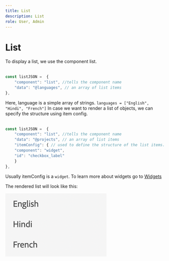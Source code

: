 ```yaml
---
title: List
description: List
role: User, Admin
---
```

# List

To display a list, we use the component list.

```js title="list.js"

const listJSON =  {
    "component": "list", //tells the component name
    "data": "@languages", // an array of list items
},

```

Here, language is a simple array of strings. `languages = ["English", "Hindi", "French"]`
In case we want to render a list of objects, we can specify the structure using item config.

```js title="list.js"

const listJSON =  {
    "component": "list", //tells the component name
    "data": "@projects", // an array of list items
    "itemConfig": { // used to define the structure of the list items.
    "component": "widget",
    "id": "checkbox_label"
    }
},

```

Usually itemConfig is a `widget`. To learn more about widgets go to [Widgets](../Widgets/basic-widget.md)

The rendered list will look like this:

![list](./imgs/list.png "List")
